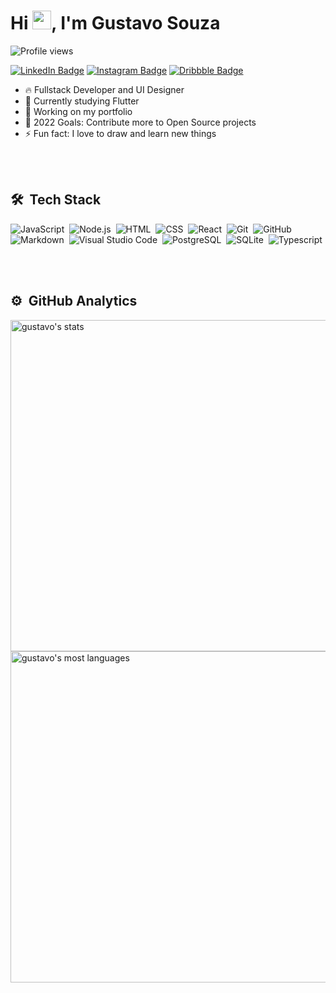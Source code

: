 <h1 align="left">Hi <img src="https://raw.githubusercontent.com/kaueMarques/kaueMarques/master/hi.gif" width="30px">, I'm Gustavo Souza</h1>
<p align="left"> <img src="https://komarev.com/ghpvc/?username=Futhememe&color=green" alt="Profile views" /> </p>

[![LinkedIn Badge](https://img.shields.io/badge/-Gustavo%20Silva-04d361?style=flat-square&labelColor=555555&logo=linkedin&logoColor=white)](https://www.linkedin.com/in/gustavo-silva-261415148)
[![Instagram Badge](https://img.shields.io/badge/-@fuh.psd-04d361?style=flat-square&labelColor=555555&logo=instagram&logoColor=white)](https://www.instagram.com/fuh.psd/)
[![Dribbble Badge](https://img.shields.io/badge/-Gustavo%20S%20Souza-04d361?style=flat-square&labelColor=555555&logo=dribbble&logoColor=white)](https://dribbble.com/FuTheMeme)

- 🔥 Fullstack Developer and UI Designer
- 🌱 Currently studying Flutter
- 🔭 Working on my portfolio
- 🥅 2022 Goals: Contribute more to Open Source projects
- ⚡ Fun fact: I love to draw and learn new things

<br> <br>

## 🛠 &nbsp;Tech Stack

![JavaScript](https://img.shields.io/badge/-JavaScript-05122A?style=flat&logo=javascript)&nbsp;
![Node.js](https://img.shields.io/badge/-Node.js-05122A?style=flat&logo=node.js)&nbsp;
![HTML](https://img.shields.io/badge/-HTML-05122A?style=flat&logo=HTML5)&nbsp;
![CSS](https://img.shields.io/badge/-CSS-05122A?style=flat&logo=CSS3&logoColor=1572B6)&nbsp;
![React](https://img.shields.io/badge/-React-05122A?style=flat&logo=react)&nbsp;
![Git](https://img.shields.io/badge/-Git-05122A?style=flat&logo=git)&nbsp;
![GitHub](https://img.shields.io/badge/-GitHub-05122A?style=flat&logo=github)&nbsp;
![Markdown](https://img.shields.io/badge/-Markdown-05122A?style=flat&logo=markdown)&nbsp;
![Visual Studio Code](https://img.shields.io/badge/-Visual%20Studio%20Code-05122A?style=flat&logo=visual-studio-code&logoColor=007ACC)&nbsp;
![PostgreSQL](https://img.shields.io/badge/-PostgreSQL-05122A?style=flat&logo=postgresql)&nbsp;
![SQLite](https://img.shields.io/badge/-SQLite-05122A?style=flat&logo=sqlite)&nbsp;
![Typescript](https://img.shields.io/badge/-Typescript-05122A?style=flat&logo=Typescript)&nbsp;

<br><br>

## ⚙️ &nbsp;GitHub Analytics

<p align="left">
<img width="530em" src="https://github-readme-stats.vercel.app/api?username=Futhememe&title_color=04D361&show_icons=true&icon_color=04D361&theme=vision-friendly-dark" alt="gustavo's stats"/>
<img width="530em" src="https://github-readme-stats.vercel.app/api/top-langs/?username=Futhememe&title_color=04D361&layout=compact&theme=vision-friendly-dark" alt="gustavo's most languages"/>
</p>

<br>